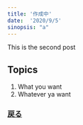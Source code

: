 ```yaml
---
title: '作成中'
date:  '2020/9/5'
sinopsis: "a"
---
```

This is the second post

## Topics

1. What you want
2. Whatever ya want

 ### [戻る](/blog)

